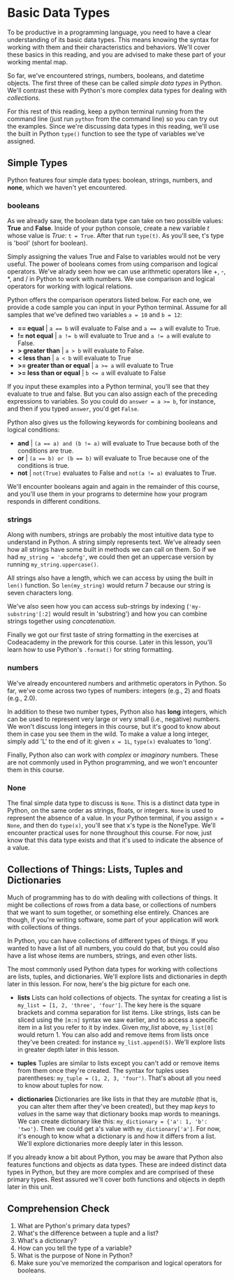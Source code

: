 [//]: <> (author: Benjamin White)
[//]: <> (type: content)
[//]: <> (time: 30)

# Basic Data Types

To be productive in a programming language, you need to have a clear understanding of its basic data types. This means knowing the syntax for working with them and their characteristics and behaviors. We'll cover these basics in this reading, and you are advised to make these part of your working mental map. 

So far, we've encountered strings, numbers, booleans, and datetime objects. The first three of these can be called *simple data types* in Python. We'll contrast these with Python's more complex data types for dealing with *collections*. 

For this rest of this reading, keep a python terminal running from the command line (just run `python` from the command line) so you can try out the examples. Since we're discussing data types in this reading, we'll use the built in Python `type()` function to see the type of variables we've assigned. 

## Simple Types

Python features four simple data types: boolean, strings, numbers, and **none**, which we haven't yet encountered. 

### booleans 

As we already saw, the boolean data type can take on two possible values: **True** and **False**. Inside of your python console, create a new variable *t* whose value is *True*: `t = True`. After that run `type(t)`. As you'll see, t's type is 'bool' (short for boolean). 

Simply assigning the values True and False to variables would not be very useful. The power of booleans comes from using comparison and logical operators. We've alrady seen how we can use arithmetic operators like +, -, *, and / in Python to work with numbers. We use comparison and logical operators for working with logical relations. 

Python offers the comparison operators listed below. For each one, we provide a code sample you can input in your Python terminal. Assume for all samples that we've defined two variables `a = 10` and `b = 12`:  

*  **== equal** |  `a == b` will evaluate to False and `a == a` will evalute to True.
*   **!= not equal** | `a != b` will evaluate to True and `a != a` will evalute to False.
*   **> greater than** | `a > b` will evaluate to False.
*   **< less than** | `a < b` will evaluate to True
*   **>= greater than or equal** | `a >= a` will evaluate to True
*   **>= less than or equal** | `b <= a` will evaluate to False

If you input these examples into a Python terminal, you'll see that they evaluate to true and false. But you can also assign each of the preceding expressions to variables. So you could do `answer = a >= b`, for instance, and then if you typed `answer`, you'd get `False`.

Python also gives us the following keywords for combining booleans and logical conditions:

*   **and** | `(a == a) and (b != a)` will evaluate to True because both of the conditions are true.
*   **or**  | `(a == b) or (b == b)` will evaluate to True because one of the conditions is true.
*   **not** | `not(True)` evaluates to False and `not(a != a)` evaluates to True. 

We'll encounter booleans again and again in the remainder of this course, and you'll use them in your programs to determine how your program responds in different conditions.

### strings 

Along with numbers, strings are probably the most intuitive data type  to understand in Python. A string simply represents text. We've already seen how all strings have some built in methods we can call on them. So if we had `my_string = 'abcdefg'`, we could then get an uppercase version by running `my_string.uppercase()`. 

All strings also have a length, which we can access by using the built in `len()` function. So `len(my_string)` would return 7 because our string is seven characters long.  

We've also seen how you can access sub-strings by indexing (`'my-substring'[:2]` would result in 'substring') and how you can combine strings together using *concatenation*. 

Finally we got our first taste of string formatting in the exercises at Codeacademy in the prework for this course. Later in this lesson, you'll learn how to use Python's `.format()` for string formatting.


### numbers

We've already encountered numbers and arithmetic operators in Python. So far, we've come across two types of numbers: integers (e.g., 2) and floats (e.g., 2.0). 

In addition to these two number types, Python also has **long** integers, which can be used to represent very large or very small (i.e., negative) numbers. We won't discuss long integers in this course, but it's good to know about them in case you see them in the wild. To make a value a long integer, simply add 'L' to the end of it: given `x = 1L`, `type(x)` evaluates to 'long'. 

Finally, Python also can work with *complex* or *imaginary* numbers. These are not commonly used in Python programming, and we won't encounter them in this course. 


### None 

The final simple data type to discuss is `None`. This is a distinct data type in Python, on the same order as strings, floats, or integers. `None` is used to represent the absence of a value. In your Python terminal, if you assign `x = None`, and then do `type(x)`, you'll see that x's type is the NoneType. We'll encounter practical uses for none throughout this course. For now, just know that this data type exists and that it's used to indicate the absence of a value.


## Collections of Things: Lists, Tuples and Dictionaries

Much of programming has to do with dealing with collections of things. It might be collections of rows from a data base, or collections of numbers that we want to sum together, or something else entirely. Chances are though, if you're writing software, some part of your application will work with collections of things. 

In Python, you can have collections of different types of things. If you wanted to have a list of all numbers, you could do that, but you could also have a list whose items are numbers, strings, and even other lists. 

The most commonly used Python data types for working with collections are lists, tuples, and dictionaries. We'll explore lists and dictionaries in depth later in this lesson. For now, here's the big picture for each one.

- **lists** Lists can hold collections of objects. The syntax for creating a list is `my_list = [1, 2, 'three', 'four']`. The key here is the square brackets and comma separation for list items. Like strings, lists can be sliced using the `[m:n]` syntax we saw earlier, and to access a specific item in a list you refer to it by index. Given *my_list* above, `my_list[0]` would return 1. You can also add and remove items from lists once they've been created: for instance `my_list.append(5)`. We'll explore lists in greater depth later in this lesson. 

- **tuples** Tuples are similar to lists except you can't add or remove items from them once they're created. The syntax for tuples uses parentheses: `my_tuple = (1, 2, 3, 'four')`. That's about all you need to know about tuples for now.

- **dictionaries** Dictionaries are like lists in that they are *mutable* (that is, you can alter them after they've been created), but they map *keys* to *values* in the same way that dictionary books map words to meanings. We can create dictionary like this: `my_dictionary = {'a': 1, 'b': 'two'}`. Then we could get a's value with `my_dictionary['a']`. For now, it's enough to know what a dictionary is and how it differs from a list. We'll explore dictionaries more deeply later in this lesson.


If you already know a bit about Python, you may be aware that Python also features functions and objects as data types. These are indeed distinct data types in Python, but they are more complex and are comprised of these primary types. Rest assured we'll cover both functions and objects in depth later in this unit.

## Comprehension Check

1.  What are Python's primary data types?
2.  What's the difference between a tuple and a list?
3.  What's a dictionary?
4.  How can you tell the type of a variable?
5.  What is the purpose of None in Python?
6.  Make sure you've memorized the comparison and logical operators for booleans.
